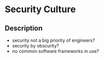 # Security Culture

## Description

- security not a big priority of engineers?
- security by obscurity?
- no common software frameworks in use?
